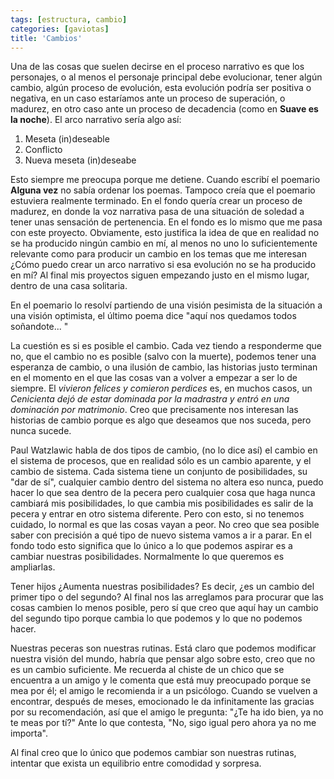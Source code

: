 ```yaml
---
tags: [estructura, cambio]
categories: [gaviotas]
title: 'Cambios'
---
```


Una de las cosas que suelen decirse en el proceso narrativo es que los personajes, o al menos el personaje principal debe evolucionar, tener algún cambio, algún proceso de evolución, esta evolución podría ser positiva o negativa, en un caso estaríamos ante un proceso de superación, o madurez, en otro caso ante un proceso de decadencia (como en **Suave es la noche**). El arco narrativo sería algo así:

1. Meseta (in)deseable
2. Conflicto
3. Nueva meseta (in)deseabe

Esto siempre me preocupa porque me detiene. Cuando escribí el poemario **Alguna vez** no sabía ordenar los poemas. Tampoco creía que el poemario estuviera realmente terminado. En el fondo quería crear un proceso de madurez, en donde la voz narrativa pasa de una situación de soledad a tener unas sensación de pertenencia. En el fondo es lo mismo que me pasa con este proyecto. Obviamente, esto justifica la idea de que en realidad no se ha producido ningún cambio en mí, al menos no uno lo suficientemente relevante como para producir un cambio en los temas que me interesan ¿Cómo puedo crear un arco narrativo si esa evolución no se ha producido en mí? Al final mis proyectos siguen empezando justo en el mismo lugar, dentro de una casa solitaria.

En el poemario lo resolví partiendo de una visión pesimista de la situación a una visión optimista, el último poema dice "aquí nos quedamos todos soñandote... " 

La cuestión es si es posible el cambio. Cada vez tiendo a responderme que no, que el cambio no es posible (salvo con la muerte), podemos tener una esperanza de cambio, o una ilusión de cambio, las historias justo terminan en el momento en el que las cosas van a volver a empezar a ser lo de siempre. El *vivieron felices y comieron perdices* es, en muchos casos, un *Cenicienta dejó de estar dominada por la madrastra y entró en una dominación por matrimonio*. Creo que precisamente nos interesan las historias de cambio porque es algo que deseamos que nos suceda, pero nunca sucede.

Paul Watzlawic habla de dos tipos de cambio, (no lo dice así) el cambio en el sistema de procesos, que en realidad sólo es un cambio aparente, y el cambio de sistema. Cada sistema tiene un conjunto de posibilidades, su "dar de sí", cualquier cambio dentro del sistema no altera eso nunca, puedo hacer lo que sea dentro de la pecera pero cualquier cosa que haga nunca cambiará mis posibilidades, lo que cambia mis posibilidades es salir de la pecera y entrar en otro sistema diferente. Pero con esto, si no tenemos cuidado, lo normal es que las cosas vayan a peor. No creo que sea posible saber con precisión a qué tipo de nuevo sistema vamos a ir a parar. En el fondo todo esto significa que lo único a lo que podemos aspirar es a cambiar nuestras posibilidades. Normalmente lo que queremos es ampliarlas.

Tener hijos ¿Aumenta nuestras posibilidades? Es decir, ¿es un cambio del primer tipo o del segundo? Al final nos las arreglamos para procurar que las cosas cambien lo menos posible, pero sí que creo que aquí hay un cambio del segundo tipo porque cambia lo que podemos y lo que no podemos hacer.

Nuestras peceras son nuestras rutinas. Está claro que podemos modificar nuestra visión del mundo, habría que pensar algo sobre esto, creo que no es un cambio suficiente. Me recuerda al chiste de un chico que se encuentra a un amigo y le comenta que está muy preocupado porque se mea por él; el amigo le recomienda ir a un psicólogo. Cuando se vuelven a encontrar, después de meses, emocionado le da infinitamente las gracias por su recomendación, así que el amigo le pregunta: "¿Te ha ido bien, ya no te meas por tí?" Ante lo que contesta, "No, sigo igual pero ahora ya no me importa".

Al final creo que lo único que podemos cambiar son nuestras rutinas, intentar que exista un equilibrio entre comodidad y sorpresa.








